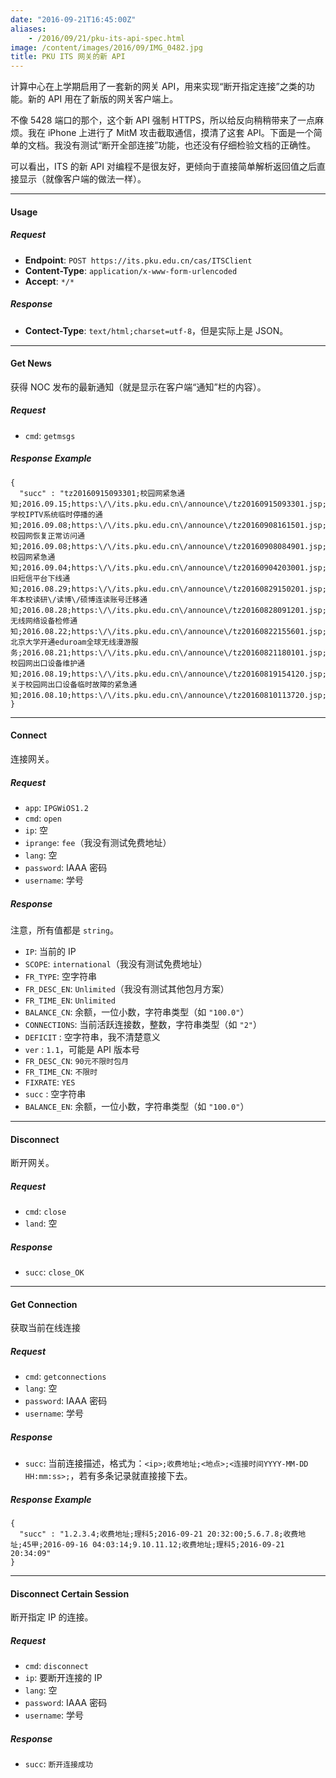 ```yaml
---
date: "2016-09-21T16:45:00Z"
aliases:
    - /2016/09/21/pku-its-api-spec.html
image: /content/images/2016/09/IMG_0482.jpg
title: PKU ITS 网关的新 API
---
```


计算中心在上学期启用了一套新的网关 API，用来实现“断开指定连接”之类的功能。新的 API 用在了新版的网关客户端上。

不像 5428 端口的那个，这个新 API 强制 HTTPS，所以给反向稍稍带来了一点麻烦。我在 iPhone 上进行了 MitM 攻击截取通信，摸清了这套 API。下面是一个简单的文档。我没有测试“断开全部连接”功能，也还没有仔细检验文档的正确性。

可以看出，ITS 的新 API 对编程不是很友好，更倾向于直接简单解析返回值之后直接显示（就像客户端的做法一样）。

---

#### Usage

##### Request

* __Endpoint__: `POST https://its.pku.edu.cn/cas/ITSClient`
* __Content-Type__: `application/x-www-form-urlencoded`
* __Accept__: `*/*`

##### Response

* __Contect-Type__: `text/html;charset=utf-8`，但是实际上是 JSON。

---

#### Get News

获得 NOC 发布的最新通知（就是显示在客户端“通知”栏的内容）。

##### Request

* `cmd`: `getmsgs`

##### Response Example

```
{
  "succ" : "tz20160915093301;校园网紧急通知;2016.09.15;https:\/\/its.pku.edu.cn\/announce\/tz20160915093301.jsp;tz20160908161501;学校IPTV系统临时停播的通知;2016.09.08;https:\/\/its.pku.edu.cn\/announce\/tz20160908161501.jsp;tz20160908084901;校园网恢复正常访问通知;2016.09.08;https:\/\/its.pku.edu.cn\/announce\/tz20160908084901.jsp;tz20160904203001;校园网紧急通知;2016.09.04;https:\/\/its.pku.edu.cn\/announce\/tz20160904203001.jsp;tz20160829150201;旧短信平台下线通知;2016.08.29;https:\/\/its.pku.edu.cn\/announce\/tz20160829150201.jsp;tz20160828091201;2016年本校读研\/读博\/硕博连读账号迁移通知;2016.08.28;https:\/\/its.pku.edu.cn\/announce\/tz20160828091201.jsp;tz20160822155601;无线网络设备检修通知;2016.08.22;https:\/\/its.pku.edu.cn\/announce\/tz20160822155601.jsp;tz20160821180101;北京大学开通eduroam全球无线漫游服务;2016.08.21;https:\/\/its.pku.edu.cn\/announce\/tz20160821180101.jsp;tz20160819154120;校园网出口设备维护通知;2016.08.19;https:\/\/its.pku.edu.cn\/announce\/tz20160819154120.jsp;tz20160810113720;关于校园网出口设备临时故障的紧急通知;2016.08.10;https:\/\/its.pku.edu.cn\/announce\/tz20160810113720.jsp;"
}
```

---

#### Connect

连接网关。

##### Request

* `app`: `IPGWiOS1.2`
* `cmd`: `open`
* `ip`: 空
* `iprange`: `fee`（我没有测试免费地址）
* `lang`: 空
* `password`: IAAA 密码
* `username`: 学号

##### Response

注意，所有值都是 `string`。

* `IP`: 当前的 IP
* `SCOPE`: `international`（我没有测试免费地址）
* `FR_TYPE`: 空字符串
* `FR_DESC_EN`: `Unlimited`（我没有测试其他包月方案）
* `FR_TIME_EN`: `Unlimited`
* `BALANCE_CN`: 余额，一位小数，字符串类型（如 `"100.0"`）
* `CONNECTIONS`: 当前活跃连接数，整数，字符串类型（如 `"2"`）
* `DEFICIT` : 空字符串，我不清楚意义
* `ver` : `1.1`，可能是 API 版本号
* `FR_DESC_CN`: `90元不限时包月`
* `FR_TIME_CN`: `不限时`
* `FIXRATE`: `YES`
* `succ` : 空字符串
* `BALANCE_EN`: 余额，一位小数，字符串类型（如 `"100.0"`）

---

#### Disconnect

断开网关。

##### Request

* `cmd`: `close`
* `land`: 空

##### Response

* `succ`: `close_OK`

---

#### Get Connection

获取当前在线连接

##### Request

* `cmd`: `getconnections`
* `lang`: 空
* `password`: IAAA 密码
* `username`: 学号

##### Response

* `succ`: 当前连接描述，格式为：`<ip>;收费地址;<地点>;<连接时间YYYY-MM-DD HH:mm:ss>;`，若有多条记录就直接接下去。

##### Response Example

```
{
  "succ" : "1.2.3.4;收费地址;理科5;2016-09-21 20:32:00;5.6.7.8;收费地址;45甲;2016-09-16 04:03:14;9.10.11.12;收费地址;理科5;2016-09-21 20:34:09"
}
```

---

#### Disconnect Certain Session

断开指定 IP 的连接。

##### Request

* `cmd`: `disconnect`
* `ip`: 要断开连接的 IP
* `lang`: 空
* `password`: IAAA 密码
* `username`: 学号

##### Response

* `succ`: `断开连接成功`